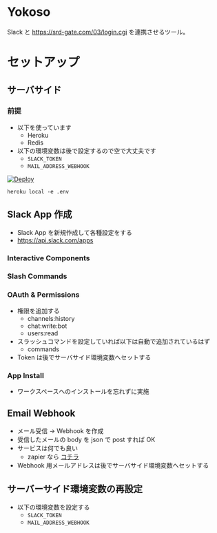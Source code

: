 # Yokoso

Slack と https://srd-gate.com/03/login.cgi を連携させるツール。

# セットアップ

## サーバサイド

### 前提

- 以下を使っています
  - Heroku
  - Redis
- 以下の環境変数は後で設定するので空で大丈夫です
  - `SLACK_TOKEN`
  - `MAIL_ADDRESS_WEBHOOK`

[![Deploy](https://www.herokucdn.com/deploy/button.svg)](https://heroku.com/deploy)

```
heroku local -e .env
```

## Slack App 作成

- Slack App を新規作成して各種設定をする
- https://api.slack.com/apps

### Interactive Components

### Slash Commands

### OAuth & Permissions

- 権限を追加する
    - channels:history
    - chat:write:bot
    - users:read
- スラッシュコマンドを設定していれば以下は自動で追加されているはず
    - commands
- Token は後でサーバサイド環境変数へセットする

### App Install

- ワークスペースへのインストールを忘れずに実施

## Email Webhook

- メール受信 -> Webhook を作成
- 受信したメールの body を json で post すれば OK
- サービスは何でも良い
    - zapier なら [コチラ](https://zapier.com/app/editor/template/9205?selected_apis=ZapierMailAPI%2CWebHookAPI)
- Webhook 用メールアドレスは後でサーバサイド環境変数へセットする

## サーバーサイド環境変数の再設定

- 以下の環境変数を設定する
  - `SLACK_TOKEN`
  - `MAIL_ADDRESS_WEBHOOK`

